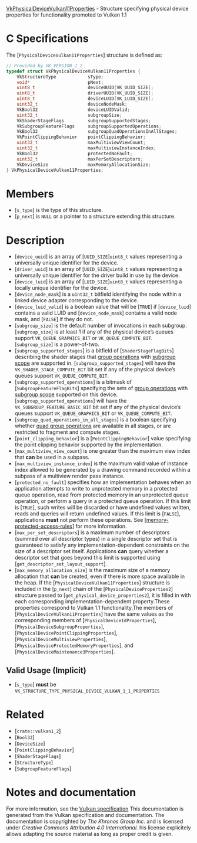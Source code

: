 [VkPhysicalDeviceVulkan11Properties](https://www.khronos.org/registry/vulkan/specs/1.3-extensions/man/html/VkPhysicalDeviceVulkan11Properties.html) - Structure specifying physical device properties for functionality promoted to Vulkan 1.1

# C Specifications
The [`PhysicalDeviceVulkan11Properties`] structure is defined as:
```c
// Provided by VK_VERSION_1_2
typedef struct VkPhysicalDeviceVulkan11Properties {
    VkStructureType            sType;
    void*                      pNext;
    uint8_t                    deviceUUID[VK_UUID_SIZE];
    uint8_t                    driverUUID[VK_UUID_SIZE];
    uint8_t                    deviceLUID[VK_LUID_SIZE];
    uint32_t                   deviceNodeMask;
    VkBool32                   deviceLUIDValid;
    uint32_t                   subgroupSize;
    VkShaderStageFlags         subgroupSupportedStages;
    VkSubgroupFeatureFlags     subgroupSupportedOperations;
    VkBool32                   subgroupQuadOperationsInAllStages;
    VkPointClippingBehavior    pointClippingBehavior;
    uint32_t                   maxMultiviewViewCount;
    uint32_t                   maxMultiviewInstanceIndex;
    VkBool32                   protectedNoFault;
    uint32_t                   maxPerSetDescriptors;
    VkDeviceSize               maxMemoryAllocationSize;
} VkPhysicalDeviceVulkan11Properties;
```

# Members
- [`s_type`] is the type of this structure.
- [`p_next`] is `NULL` or a pointer to a structure extending this structure.

# Description
- [`device_uuid`] is an array of [`UUID_SIZE`]`uint8_t` values representing a universally unique identifier for the device.
- [`driver_uuid`] is an array of [`UUID_SIZE`]`uint8_t` values representing a universally unique identifier for the driver build in use by the device.
- [`device_luid`] is an array of [`LUID_SIZE`]`uint8_t` values representing a locally unique identifier for the device.
- [`device_node_mask`] is a `uint32_t` bitfield identifying the node within a linked device adapter corresponding to the device.
- [`device_luid_valid`] is a boolean value that will be [`TRUE`] if [`device_luid`] contains a valid LUID and [`device_node_mask`] contains a valid node mask, and [`FALSE`] if they do not.
- [`subgroup_size`] is the default number of invocations in each subgroup. [`subgroup_size`] is at least 1 if any of the physical device’s queues support `VK_QUEUE_GRAPHICS_BIT` or `VK_QUEUE_COMPUTE_BIT`. [`subgroup_size`] is a power-of-two.
- [`subgroup_supported_stages`] is a bitfield of [`ShaderStageFlagBits`] describing the shader stages that [group operations](https://www.khronos.org/registry/vulkan/specs/1.3-extensions/html/vkspec.html#shaders-group-operations) with [subgroup scope](https://www.khronos.org/registry/vulkan/specs/1.3-extensions/html/vkspec.html#shaders-scope-subgroup) are supported in. [`subgroup_supported_stages`] will have the `VK_SHADER_STAGE_COMPUTE_BIT` bit set if any of the physical device’s queues support `VK_QUEUE_COMPUTE_BIT`.
- [`subgroup_supported_operations`] is a bitmask of [`SubgroupFeatureFlagBits`] specifying the sets of [group operations](https://www.khronos.org/registry/vulkan/specs/1.3-extensions/html/vkspec.html#shaders-group-operations) with [subgroup scope](https://www.khronos.org/registry/vulkan/specs/1.3-extensions/html/vkspec.html#shaders-scope-subgroup) supported on this device. [`subgroup_supported_operations`] will have the `VK_SUBGROUP_FEATURE_BASIC_BIT` bit set if any of the physical device’s queues support `VK_QUEUE_GRAPHICS_BIT` or `VK_QUEUE_COMPUTE_BIT`.
- [`subgroup_quad_operations_in_all_stages`] is a boolean specifying whether [quad group operations](https://www.khronos.org/registry/vulkan/specs/1.3-extensions/html/vkspec.html#shaders-quad-operations) are available in all stages, or are restricted to fragment and compute stages.
- [`point_clipping_behavior`] is a [`PointClippingBehavior`] value specifying the point clipping behavior supported by the implementation.
- [`max_multiview_view_count`] is one greater than the maximum view index that  **can**  be used in a subpass.
- [`max_multiview_instance_index`] is the maximum valid value of instance index allowed to be generated by a drawing command recorded within a subpass of a multiview render pass instance.
- [`protected_no_fault`] specifies how an implementation behaves when an application attempts to write to unprotected memory in a protected queue operation, read from protected memory in an unprotected queue operation, or perform a query in a protected queue operation. If this limit is [`TRUE`], such writes will be discarded or have undefined values written, reads and queries will return undefined values. If this limit is [`FALSE`], applications  **must**  not perform these operations. See [[memory-protected-access-rules]]() for more information.
- [`max_per_set_descriptors`] is a maximum number of descriptors (summed over all descriptor types) in a single descriptor set that is guaranteed to satisfy any implementation-dependent constraints on the size of a descriptor set itself. Applications  **can**  query whether a descriptor set that goes beyond this limit is supported using [`get_descriptor_set_layout_support`].
- [`max_memory_allocation_size`] is the maximum size of a memory allocation that  **can**  be created, even if there is more space available in the heap.
If the [`PhysicalDeviceVulkan11Properties`] structure is included in the [`p_next`] chain of the
[`PhysicalDeviceProperties2`] structure passed to
[`get_physical_device_properties2`], it is filled in with each
corresponding implementation-dependent property.These properties correspond to Vulkan 1.1 functionality.The members of [`PhysicalDeviceVulkan11Properties`] have the same values
as the corresponding members of [`PhysicalDeviceIdProperties`],
[`PhysicalDeviceSubgroupProperties`],
[`PhysicalDevicePointClippingProperties`],
[`PhysicalDeviceMultiviewProperties`],
[`PhysicalDeviceProtectedMemoryProperties`], and
[`PhysicalDeviceMaintenance3Properties`].
## Valid Usage (Implicit)
-  [`s_type`] **must**  be `VK_STRUCTURE_TYPE_PHYSICAL_DEVICE_VULKAN_1_1_PROPERTIES`

# Related
- [`crate::vulkan1_2`]
- [`Bool32`]
- [`DeviceSize`]
- [`PointClippingBehavior`]
- [`ShaderStageFlags`]
- [`StructureType`]
- [`SubgroupFeatureFlags`]

# Notes and documentation
For more information, see the [Vulkan specification](https://www.khronos.org/registry/vulkan/specs/1.3-extensions/html/vkspec.html)
This documentation is generated from the Vulkan specification and documentation.
The documentation is copyrighted by *The Khronos Group Inc.* and is licensed under *Creative Commons Attribution 4.0 International*.
his license explicitely allows adapting the source material as long as proper credit is given.
        